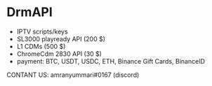 # DrmAPI
- IPTV scripts/keys
- SL3000 playready API (200 $)
- L1 CDMs (500 $)
- ChromeCdm 2830 API (30 $)
- payment: BTC, USDT, USDC, ETH, Binance Gift Cards, BinanceID

CONTANT US: amranyummari#0167 (discord)
